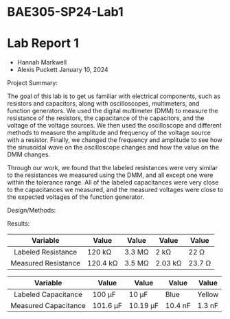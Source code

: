 # BAE305-SP24-Lab1
# Lab Report 1

* Hannah Markwell
* Alexis Puckett
January 10, 2024

Project Summary: 

The goal of this lab is to get us familiar with electrical components, such as resistors and capacitors, along with oscilloscopes, multimeters, and function generators. We used the digital multimeter (DMM) to measure the resistance of the resistors, the capacitance of the capacitors, and the voltage of the voltage sources. We then used the oscilloscope and different methods to measure the amplitude and frequency of the voltage source with a resistor. Finally, we changed the frequency and amplitude to see how the sinusoidal wave on the oscilloscope changes and how the value on the DMM changes. 

Through our work, we found that the labeled resistances were very similar to the resistances we measured using the DMM, and all except one were within the tolerance range. All of the labeled capacitances were very close to the capacitances we measured, and the measured voltages were close to the expected voltages of the function generator. 

Design/Methods:

Results:

| Variable | Value | Value | Value | Value |
|:---:|---|---|---|---|
|   Labeled Resistance    | 120 k&Omega;   |  3.3 M&Omega;  |  2 k&Omega;    |  22 &Omega;   |
|   Measured Resistance   | 120.4 k&Omega; |  3.5 M&Omega;  |  2.03 k&Omega; |  23.7 &Omega; |


| Variable | Value | Value | Value | Value |
|:---:|---|---|---|---|
|   Labeled Capacitance  | 100 &mu;F   |  10 &mu;F     |  Blue       |  Yellow  |
|   Measured Capacitance | 101.6 &mu;F |  10.19 &mu;F  |  10.4 nF    |  1.3 nF  |
  



